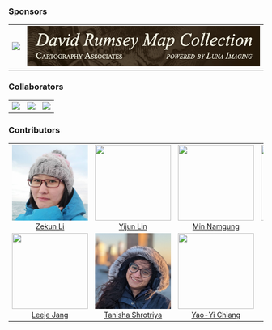 

### Sponsors

<table>
  <tbody>
  	<tr>
    <td align="center">
      <a href="https://www.neh.gov/"><img height="120"
      src="https://www.neh.gov/sites/default/files/styles/medium/public/2019-08/NEH-Preferred-Seal820.jpg?itok=VyHHX8pd"></a> 
    </td>
    <td align="center">
      <a href="https://www.davidrumsey.com/"><img height="80"
      src="_media/rumsey_collection.png"></a> 
    </td>
    
</tr>
<tbody>
</table>


### Collaborators 

<table>
  <tbody>
   <tr>
    <td align="center">
      <a href="https://www.turing.ac.uk/"><img width="250"
      src="https://www.hdruk.ac.uk/wp-content/uploads/2022/05/Turing-logo-black-scaled-e1673865969893-300x158.jpg"></a> 
    </td>
    <td align="center">
      <a href="https://libraries.usc.edu/"><img width="250"
      src="https://libraries.usc.edu/sites/default/files/styles/16_9_xlarge/public/2023-01/F2L_LB_Card-Blk_RGB.jpg?itok=k9g7Oz4W"></a> 
    </td>
    <td align="center">
      <a href="https://www.loc.gov/"><img width="250"
      src="https://www.loc.gov/static/images/logo-loc-new-branding.svg"></a> 
    </td>
    
  </tr>
  
  <tbody>
</table>

### Contributors

<table>
  <tbody>
   <tr>
    <td align="center">
      <img width="150" height="150"
      src="_media/zekun.png">
      <br />
      <a href="https://zekun-li.github.io/">Zekun Li</a>
    </td>
    <td align="center">
      <img width="150" height="150"
      src="https://avatars.githubusercontent.com/u/17392367?v=4">
      <br />
      <a href="https://linyijun.github.io/">Yijun Lin</a>
    </td>
    <td align="center">
      <img width="150" height="150"
      src="https://avatars.githubusercontent.com/u/39498561?v=4">
      <br />
      <a href="https://minnamgung.github.io/">Min Namgung</a>
    </td>
    <td align="center">
      <img width="150" height="150"
      src="https://knowledge-computing.github.io/images/people/jinakim.jpeg">
      <br />
      <a href="https://jina-kim.github.io/">Jina Kim</a>
    </td>
</tr>
<tr>
    <td align="center">
      <img width="150" height="150"
      src="https://knowledge-computing.github.io/images/people/leeje.jpeg">
      <br />
      <a href="https://leejejang.github.io/">Leeje Jang</a>
    </td>
    <td align="center">
      <img width="150" height="150"
      src="_media/tanisha.jpeg">
      <br />
      <a href="https://www.linkedin.com/in/tanishashrotriya/">Tanisha Shrotriya</a>
    </td>
    <td align="center">
      <!-- <img width="150" height="150"
      src="_media/Chiang_Yao-Yi.jpeg"> -->
      <img width="150" height="150"
      src="https://ca.slack-edge.com/T02ANE8G2PL-U02A7N193GX-15bd8cce6c21-512">
      <br />
      <a href="https://yaoyichi.github.io/">Yao-Yi Chiang</a>
    </td>
   </tr>
  <tbody>
</table>

